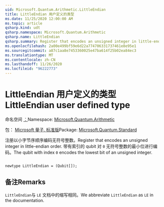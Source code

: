 ```yaml
---
uid: Microsoft.Quantum.Arithmetic.LittleEndian
title: LittleEndian 用户定义的类型
ms.date: 11/25/2020 12:00:00 AM
ms.topic: article
qsharp.kind: udt
qsharp.namespace: Microsoft.Quantum.Arithmetic
qsharp.name: LittleEndian
qsharp.summary: Register that encodes an unsigned integer in little-endian order. The qubit with index `0` encodes the lowest bit of an unsigned integer.
ms.openlocfilehash: 2a00e499bf59e6d22a774706331737461e8e95e1
ms.sourcegitcommit: a87c1aa8e7453360025e47ba614f25b02ea84ec3
ms.translationtype: MT
ms.contentlocale: zh-CN
ms.lasthandoff: 11/26/2020
ms.locfileid: "96222773"
---
```

# <a name="littleendian-user-defined-type"></a><span data-ttu-id="24c66-102">LittleEndian 用户定义的类型</span><span class="sxs-lookup"><span data-stu-id="24c66-102">LittleEndian user defined type</span></span>

<span data-ttu-id="24c66-103">命名空间 [：](xref:Microsoft.Quantum.Arithmetic)</span><span class="sxs-lookup"><span data-stu-id="24c66-103">Namespace: [Microsoft.Quantum.Arithmetic](xref:Microsoft.Quantum.Arithmetic)</span></span>

<span data-ttu-id="24c66-104">包： [Microsoft 量子. 标准版](https://nuget.org/packages/Microsoft.Quantum.Standard)</span><span class="sxs-lookup"><span data-stu-id="24c66-104">Package: [Microsoft.Quantum.Standard](https://nuget.org/packages/Microsoft.Quantum.Standard)</span></span>


<span data-ttu-id="24c66-105">注册以小字节序顺序编码无符号整数。</span><span class="sxs-lookup"><span data-stu-id="24c66-105">Register that encodes an unsigned integer in little-endian order.</span></span> <span data-ttu-id="24c66-106">带有索引的 qubit 对 `0` 无符号整数的最小位进行编码。</span><span class="sxs-lookup"><span data-stu-id="24c66-106">The qubit with index `0` encodes the lowest bit of an unsigned integer.</span></span>

```qsharp

newtype LittleEndian = (Qubit[]);
```



## <a name="remarks"></a><span data-ttu-id="24c66-107">备注</span><span class="sxs-lookup"><span data-stu-id="24c66-107">Remarks</span></span>

<span data-ttu-id="24c66-108">`LittleEndian`与 `LE` 文档中的缩写相同。</span><span class="sxs-lookup"><span data-stu-id="24c66-108">We abbreviate `LittleEndian` as `LE` in the documentation.</span></span>